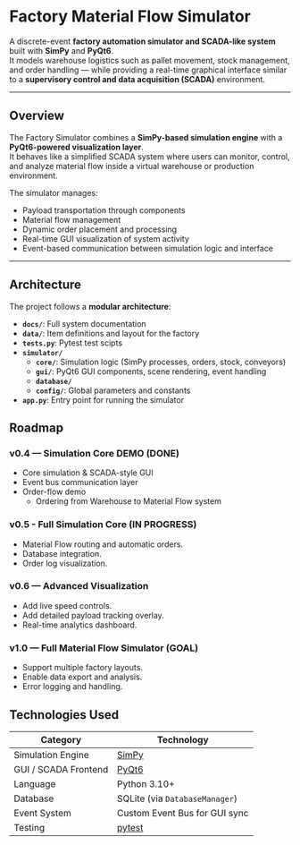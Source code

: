 # Factory Material Flow Simulator

A discrete-event **factory automation simulator and SCADA-like system** built with **SimPy** and **PyQt6**.  
It models warehouse logistics such as pallet movement, stock management, and order handling — while providing a real-time graphical interface similar to a **supervisory control and data acquisition (SCADA)** environment.

---

## Overview

The Factory Simulator combines a **SimPy-based simulation engine** with a **PyQt6-powered visualization layer**.  
It behaves like a simplified SCADA system where users can monitor, control, and analyze material flow inside a virtual warehouse or production environment.

The simulator manages:
- Payload transportation through components
- Material flow management
- Dynamic order placement and processing  
- Real-time GUI visualization of system activity  
- Event-based communication between simulation logic and interface

---

## Architecture

The project follows a **modular architecture**:
- **`docs/`**: Full system documentation
- **`data/`**: Item definitions and layout for the factory
- **`tests.py`**: Pytest test scipts
- **`simulator/`**
  - **`core/`**: Simulation logic (SimPy processes, orders, stock, conveyors)
  - **`gui/`**: PyQt6 GUI components, scene rendering, event handling
  - **`database/`**
  - **`config/`**: Global parameters and constants
- **`app.py`**: Entry point for running the simulator

## Roadmap

### v0.4 — Simulation Core DEMO (DONE)
- Core simulation & SCADA-style GUI
- Event bus communication layer
- Order-flow demo
  - Ordering from Warehouse to Material Flow system

### v0.5 - Full Simulation Core (IN PROGRESS)
- Material Flow routing and automatic orders.
- Database integration.
- Order log visualization.

### v0.6 — Advanced Visualization
- Add live speed controls.
- Add detailed payload tracking overlay.
- Real-time analytics dashboard.

### v1.0 — Full Material Flow Simulator (GOAL)
- Support multiple factory layouts.
- Enable data export and analysis.
- Error logging and handling. 
  
## Technologies Used

| Category | Technology |
|-----------|-------------|
| Simulation Engine | [SimPy](https://simpy.readthedocs.io/) |
| GUI / SCADA Frontend | [PyQt6](https://doc.qt.io/qtforpython/) |
| Language | Python 3.10+ |
| Database | SQLite (via `DatabaseManager`) |
| Event System | Custom Event Bus for GUI sync |
| Testing | [pytest](https://docs.pytest.org/en/stable/) |

